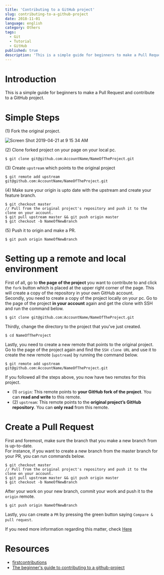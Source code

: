 ```yaml
---
title: 'Contributing to a GitHub project'
slug: contributing-to-a-github-project
date: 2018-11-01
language: english
category: Others
tags:
  - Git
  - Tutorial
  - GitHub
published: true
description: 'This is a simple guide for beginners to make a Pull Request and contribute to a GitHub project. If you have never contributed any OSS project on GitHub, this guide might be useful to make your first PR(PullRequest).'
---
```


# Introduction

This is a simple guide for beginners to make a Pull Request and contribute to a GitHub project.

# Simple Steps

(1) Fork the original project.

![Screen Shot 2019-04-21 at 9 15 34 AM](https://user-images.githubusercontent.com/32632542/56463803-40290900-6416-11e9-968d-56691ece6fae.png)

(2) Clone forked project on your page on your local pc.

```console
$ git clone git@github.com:AccountName/NameOfTheProject.git
```

(3) Create `upstream` which points to the original project

```console
$ git remote add upstream git@github.com:AccountName/NameOfTheProject.git
```

(4) Make sure your origin is upto date with the upstream and create your feature branch.

```
$ git checkout master
// Pull from the original project's repository and push it to the clone on your account.
$ git pull upstream master && git push origin master
$ git checkout -b NameOfNewBranch
```

(5) Push it to origin and make a PR.

```
$ git push origin NameOfNewBranch
```

# Setting up a remote and local environment

First of all, go to **the page of the project** you want to contribute to and click the `fork` button which is placed at the upper right corner of the page. This will create a copy of the repository in your own GitHub account.  
 Secondly, you need to create a copy of the project locally on your pc. Go to the page of the project **in your account** again and get the clone with SSH and run the command below.

```console
$ git clone git@github.com:AccountName/NameOfTheProject.git
```

Thirdly, change the directory to the project that you've just created.

```console
$ cd NameOfTheProject
```

Lastly, you need to create a new remote that points to the original project. Go to the page of the project again and find the `SSH clone URL` and use it to create the new remote (`upstream`) by running the command below.

```console
$ git remote add upstream git@github.com:AccountName/NameOfTheProject.git
```

If you followed all the steps above, you now have two remotes for this project.

- (1) `origin`: This remote points to **your GitHub fork of the project**. You can **read and write** to this remote.
- (2) `upstream`: This remote points to the **original project’s GitHub repository**. You can **only read** from this remote.

# Create a Pull Request

First and foremost, make sure the branch that you make a new branch from is up-to-date.  
For instance, if you want to create a new branch from the master branch for your PR, you can run commands below.

```console
$ git checkout master
// Pull from the original project's repository and push it to the clone on your account.
$ git pull upstream master && git push origin master
$ git checkout -b NameOfNewBranch
```

After your work on your new branch, commit your work and push it to the `origin` remote.

```console
$ git push origin NameOfNewBranch
```

Lastly, you can create a `PR` by pressing the green button saying `Compare & pull request`.

If you need more information regarding this matter, check [Here](https://akrabat.com/the-beginners-guide-to-contributing-to-a-github-project/)

# Resources

- [firstcontributions](https://github.com/firstcontributions/first-contributions)
- [The beginner's guide to contributing to a github-project](https://akrabat.com/the-beginners-guide-to-contributing-to-a-github-project/)
